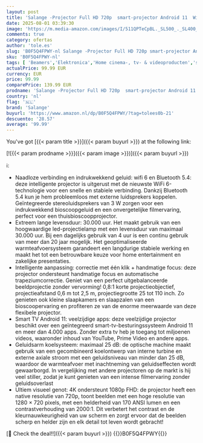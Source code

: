 ```yaml
---
layout: post
title: 'Salange -Projector Full HD 720p  smart-projector Android 11  Wi-Fi 6  2 4G/5G   BT 5.4  170 ANSI LM-projector met autocorrectie  180 graden hoek  thuisbioscoop-videoprojector  wit'
date: 2025-08-01 03:39:30
image: 'https://m.media-amazon.com/images/I/511QPTeCpBL._SL500_._SL400_.jpg'
comments: true
category: ofertas
author: 'tole.es'
slug: 'B0F5Q4FPWY-nl Salange -Projector Full HD 720p smart-projector Android 11...'
sku: 'B0F5Q4FPWY-nl'
tags: [ 'Beamers','Elektronica','Home cinema-, tv- & videoproducten','salange','🇳🇱', ]
actualPrice: 99.99 EUR
currency: EUR
price: 99.99
comparePrice: 139.99 EUR
prodname: 'Salange -Projector Full HD 720p  smart-projector Android 11  Wi-Fi 6  2 4G/5G   BT 5.4  170 ANSI LM-projector met autocorrectie  180 graden hoek  thuisbioscoop-videoprojector  wit'
country: 'nl'
flag: '🇳🇱'
brand: 'Salange'
buyurl: 'https://www.amazon.nl/dp/B0F5Q4FPWY/?tag=tolees0b-21'
descuento: '28.57'
average: '99.99'
---
```


You've got [{{< param title >}}]({{< param buyurl >}}) at the following link:

[![{{< param prodname >}}]({{< param image >}})]({{< param buyurl >}})

ℹ️:

- Naadloze verbinding en indrukwekkend geluid: wifi 6 en Bluetooth 5.4: deze intelligente projector is uitgerust met de nieuwste WiFi 6-technologie voor een snelle en stabiele verbinding. Dankzij Bluetooth 5.4 kun je hem probleemloos met externe luidsprekers koppelen. Geïntegreerde stereoluidsprekers van 3 W zorgen voor een indrukwekkend bioscoopgeluid en een onvergetelijke filmervaring, perfect voor een thuisbioscoopprojector.
- Extreem lange levensduur: 30.000 uur. Het maakt gebruik van een hoogwaardige led-projectielamp met een levensduur van maximaal 30.000 uur. Bij een dagelijks gebruik van 4 uur is een continu gebruik van meer dan 20 jaar mogelijk. Het geoptimaliseerde warmteafvoersysteem garandeert een langdurige stabiele werking en maakt het tot een betrouwbare keuze voor home entertainment en zakelijke presentaties.
- Intelligente aanpassing: correctie met één klik + handmatige focus: deze projector ondersteunt handmatige focus en automatische trapeziumcorrectie. Geniet van een perfect uitgebalanceerde beeldprojectie zonder vervorming! 0,8:1 korte projectieobjectief, projectieafstand 0,6 m tot 2,5 m, projectiegrootte 25 tot 110 inch. Zo genieten ook kleine slaapkamers en slaapzalen van een bioscoopervaring en profiteren ze van de enorme meerwaarde van deze flexibele projector.
- Smart TV Android 11: veelzijdige apps: deze veelzijdige projector beschikt over een geïntegreerd smart-tv-besturingssysteem Android 11 en meer dan 4.000 apps. Zonder extra tv heb je toegang tot miljoenen videos, waaronder inhoud van YouTube, Prime Video en andere apps.
- Geluidsarm koelsysteem: maximaal 25 dB: de optische machine maakt gebruik van een gecombineerd koelontwerp van interne turbine en externe axiale stroom met een geluidsniveau van minder dan 25 dB, waardoor de warmteafvoer met inachtneming van geluidseffecten wordt gewaarborgd. In vergelijking met andere projectoren op de markt is hij veel stiller, zodat je kunt genieten van een intense filmervaring zonder geluidsoverlast
- Ultiem visueel genot: 4K ondersteunt 1080p FHD: de projector heeft een native resolutie van 720p, toont beelden met een hoge resolutie van 1280 × 720 pixels, met een helderheid van 170 ANSI lumen en een contrastverhouding van 2000:1. Dit verbetert het contrast en de kleurnauwkeurigheid van uw scherm en zorgt ervoor dat de beelden scherp en helder zijn en elk detail tot leven wordt gebracht!

[🛒 Check the deal!!]({{< param buyurl >}})
{{<world>}}B0F5Q4FPWY{{</world>}}

